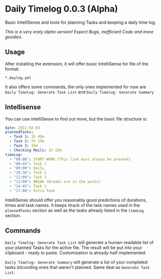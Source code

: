 # Daily Timelog 0.0.3 (Alpha)

Basic IntelliSense and tools for planning Tasks and keeping a daily time log.

*This is a very eraly alpha version! Expect Bugs, inefficient Code and more goodies.*

## Usage

After installing the extension, it will offer basic IntelliSense for file of the format:

```glob
*.daylog.yml
```

It also offers some commands, the only ones implemented for now are `Daily Timelog: Generate Task List` and `Daily Timelog: Generate Summary`

## Intellisense

You can use intelliSense to find out more, but the basic file structure is:

```yaml
date: 2021-02-03
plannedTasks:
  - Task 1: 1h 45m
  - Task 2: 7h 15m
  - Task 3: 15m
  - Checking Mails: 1h 15m
timeLog:
  - "08:00": START WORK (This line must always be present)
  - "08:45": Task 1
  - "09:00": Daily
  - "10:30": Task 2
  - "12:00": Task 1
  - "13:00": BREAK (Breaks are in the works)
  - "14:45": Task 3
  - "17:00": Extra Task
```

IntelliSense should offer you reasonably good predictions of durations, times and task names. It keeps ttrack of the task names used in the `plannedTasks` section as well as the tasks already listed in the `timeLog` section.

## Commands

`Daily Timelog: Generate Task List` will generate a human-readable list of your planned Tasks for the active file. The result will be put into your clipboard - ready to paste. Customization is already half-implemented.

`Daily Timelog: Generate Summary` will generate a list of your completed tasks inlcunding ones that weren't planned. Same deal as `Generate Task List`.